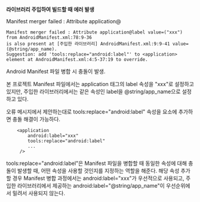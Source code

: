 <p><strong>라이브러리 주입하여 빌드할 때 에러 발생</strong></p>
<p>Manifest merger failed : Attribute application@</p>
<pre><code>Manifest merger failed : Attribute application@label value=("xxx") from AndroidManifest.xml:78:9-36
is also present at [주입한 라이브러리] AndroidManifest.xml:9:9-41 value=(@string/app_name).
Suggestion: add 'tools:replace="android:label"' to &lt;application&gt; element at AndroidManifest.xml:4:5-37:19 to override.</code></pre><p>Android Manifest 파일 병합 시 충돌이 발생.</p>
<p>본 프로젝트 Manifest 파일에서는 application 태그의 label 속성을 "xxx"로 설정하고 있지만, 
주입한 라이브러리에서는 같은 속성인 label을 @string/app_name으로 설정하고 있다.</p>
<p>오류 메시지에서 제안하는대로 tools:replace="android:label" 속성을  요소에 추가하면 충돌 해결이 가능하다.</p>
<pre><code>    &lt;application
        android:label="xxx"
        tools:replace="android:label"
        ...                           
     /&gt;</code></pre><p>tools:replace="android:label"은 Manifest 파일을 병합할 때 동일한 속성에 대해 충돌이 발생할 때, 어떤 속성을 사용할 것인지를 지정하는 역할을 해준다.
해당 속성 추가할 경우 Manifest 병합 과정에서는 android:label="xxx"가 우선적으로 사용되고, 주입한 라이브러리에서 제공하는 android:label="@string/app_name"이 우선순위에서 밀려서 사용되지 않는다.</p>